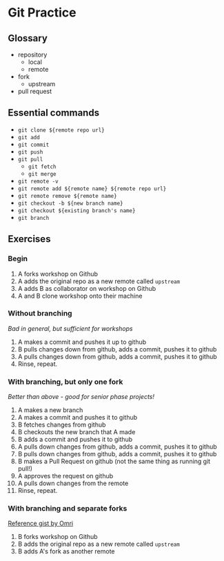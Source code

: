 # Git Practice

## Glossary
* repository
  * local
  * remote
* fork
  * upstream
* pull request

## Essential commands
* `git clone ${remote repo url}`
* `git add`
* `git commit`
* `git push`
* `git pull`
  * `git fetch`
  * `git merge`
* `git remote -v`
* `git remote add ${remote name} ${remote repo url}`
* `git remote remove ${remote name}`
* `git checkout -b ${new branch name}`
* `git checkout ${existing branch's name}`
* `git branch`

## Exercises
### Begin
1. A forks workshop on Github
1. A adds the original repo as a new remote called `upstream`
1. A adds B as collaborator on workshop on Github
1. A and B clone workshop onto their machine

### Without branching
_Bad in general, but sufficient for workshops_
1. A makes a commit and pushes it up to github
1. B pulls changes down from github, adds a commit, pushes it to github
1. A pulls changes down from github, adds a commit, pushes it to github
1. Rinse, repeat.

### With branching, but only one fork
_Better than above - good for senior phase projects!_
1. A makes a new branch
1. A makes a commit and pushes it to github
1. B fetches changes from github
1. B checkouts the new branch that A made
1. B adds a commit and pushes it to github
1. A pulls down changes from github, adds a commit, pushes it to github
1. B pulls down changes from github, adds a commit, pushes it to github
1. B makes a Pull Request on github (not the same thing as running git pull!)
1. A approves the request on github
1. A pulls down changes from the remote
1. Rinse, repeat.

### With branching and separate forks
[Reference gist by Omri](https://gist.github.com/omriBernstein/4fd2c21be8416d5e5a69aabc6fa94b82)

1. B forks workshop on Github
1. B adds the original repo as a new remote called `upstream`
1. B adds A's fork as another remote

